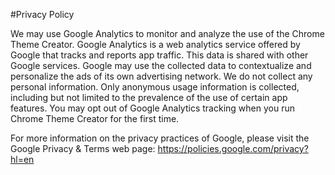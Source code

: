 #Privacy Policy

We may use Google Analytics to monitor and analyze the use of the Chrome Theme Creator. Google Analytics is a web analytics service offered by Google that tracks and reports app traffic. This data is shared with other Google services. Google may use the collected data to contextualize and personalize the ads of its own advertising network. We do not collect any personal information. Only anonymous usage information is collected, including but not limited to the prevalence of the use of certain app features. You may opt out of Google Analytics tracking when you run Chrome Theme Creator for the first time.

For more information on the privacy practices of Google, please visit the Google Privacy & Terms web page: https://policies.google.com/privacy?hl=en